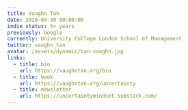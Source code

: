 ```yaml
---
title: Vaughn Tan
date: 2020-04-30 00:00:00
indie_status: 5+ years
previously: Google
currently: University College London School of Management
twitter: vaughn_tan
avatar: /assets/dynamic/tan-vaughn.jpg
links:
  - title: bio
    url: https://vaughntan.org/bio
  - title: book
    url: https://vaughntan.org/uncertainty
  - title: newsletter
    url: https://uncertaintymindset.substack.com/
---
```

